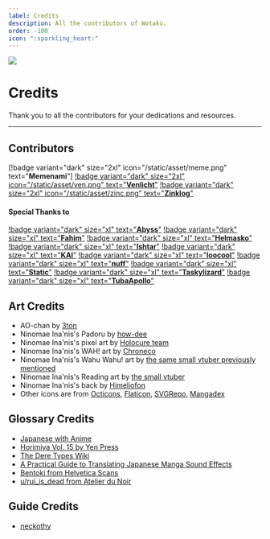 ```yaml
---
label: Credits
description: All the contributors of Wotaku.
order: -100
icon: ":sparkling_heart:"
---
```


![](https://cdn.apollo.moe/img/credits.png)

# Credits
Thank you to all the contributors for your dedications and resources.
___

## Contributors

[!badge variant="dark" size="2xl" icon="/static/asset/meme.png" text="**Memenami**"] [!badge variant="dark" size="2xl" icon="/static/asset/ven.png" text="**Venlicht**"](https://github.com/RenaraScope) [!badge variant="dark" size="2xl" icon="/static/asset/zinc.png" text="**Zinklog**"](https://github.com/zinklog2)

#### Special Thanks to

[!badge variant="dark" size="xl" text="**Abyss**"](https://github.com/knightmob) [!badge variant="dark" size="xl" text="**Fahim**"](https://github.com/farahnur42) [!badge variant="dark" size="xl" text="**Helmasko**"](https://github.com/Helmasko) [!badge variant="dark" size="xl" text="**Ishtar**"](https://ishtar.wtf/) [!badge variant="dark" size="xl" text="**KAI**"](https://github.com/Kai-FMHY) [!badge variant="dark" size="xl" text="**loocool**"](https://github.com/loocool2) [!badge variant="dark" size="xl" text="**nuff**"](https://github.com/gengotech) [!badge variant="dark" size="xl" text="**Static**"](https://github.com/whitenoisy) [!badge variant="dark" size="xl" text="**Taskylizard**"](https://github.com/taskylizard) [!badge variant="dark" size="xl" text="**TubaApollo**"](https://github.com/TubaApollo)

## Art Credits
- AO-chan by [3ton](https://www.pixiv.net/en/artworks/110412826)
- Ninomae Ina'nis's Padoru by [how-dee](https://www.reddit.com/r/Padoru/comments/iu6jvx/ninomae_inanis_hololive/)
- Ninomae Ina'nis's pixel art by [Holocure team](https://holocure.fandom.com/wiki/Ninomae_Ina%27nis)
- Ninomae Ina'nis's WAH! art by [Chroneco](https://www.chroneco.moe/)
- Ninomae Ina'nis's Wahu Wahu! art by [the same small vtuber previously mentioned](https://twitter.com/ninomaeinanis/status/1652829909218373632)
- Ninomae Ina'nis's Reading art by [the small vtuber](https://twitter.com/ninomaeinanis/status/1340047328963510273)
- Ninomae Ina'nis's back by [Himeliofon](https://twitter.com/hmlf_/status/1581015485524545536)
- Other icons are from [Octicons](https://primer.github.io/octicons/), [Flaticon](https://www.flaticon.com/), [SVGRepo](https://www.svgrepo.com/), [Mangadex](https://mangadex.org/)


## Glossary Credits
- [Japanese with Anime](https://www.japanesewithanime.com/)
- [Horimiya Vol. 15 by Yen Press](https://yenpress.com/titles/9781975324735-horimiya-vol-15)
- [The Dere Types Wiki](https://the-dere-types.fandom.com/wiki/The_Dere_Types_Wiki)
- [A Practical Guide to Translating Japanese Manga Sound Effects](https://nomansguy.wordpress.com/2023/02/04/translating-manga-sfx-guide-part-1/)
- [Bentoki from Helvetica Scans](https://discord.com/users/91862190709014528)
- [u/rui_is_dead from Atelier du Noir](https://www.reddit.com/r/manga/comments/tc90d8/guys_can_you_explain_the_process_of/)

## Guide Credits
- [neckothy](https://gist.github.com/neckothy/6654f928fef87529646df3799f5e555a)